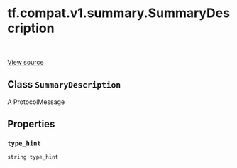 <div itemscope itemtype="http://developers.google.com/ReferenceObject">
<meta itemprop="name" content="tf.compat.v1.summary.SummaryDescription" />
<meta itemprop="path" content="Stable" />
<meta itemprop="property" content="type_hint"/>
</div>

# tf.compat.v1.summary.SummaryDescription

<!-- Insert buttons and diff -->

<table class="tfo-notebook-buttons tfo-api" align="left">
</table>

<a target="_blank" href="/code/stable/tensorflow/core/framework/summary.proto">View source</a>



## Class `SummaryDescription`

A ProtocolMessage



<!-- Placeholder for "Used in" -->


## Properties

<h3 id="type_hint"><code>type_hint</code></h3>

`string type_hint`






